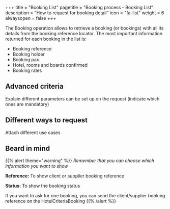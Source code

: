 +++
title = "Booking List"
pagetitle = "Booking process - Booking List"
description = "How to request for booking detail"
icon = "fa-list"
weight = 6
alwaysopen = false
+++

The Booking operation allows to retrieve a booking (or bookings) with all its details from the booking reference locator.
The most important information returned for each booking in the list is:
- Booking reference
- Booking holder
- Booking pax
- Hotel, rooms and boards confirmed
- Booking rates

## Advanced criteria
Explain different parameters can be set up on the request (indicate which ones are mandatory)

## Different ways to request
Attach different use cases

## Beard in mind
{{% alert theme="warning" %}}
_Remember that you can choose which information you want to show_

**Reference:** To show client or supplier booking reference

**Status:** To show the booking status

If you want to ask for one booking, you can send the client/supplier booking reference on the HotelCriteriaBooking
{{% /alert %}}